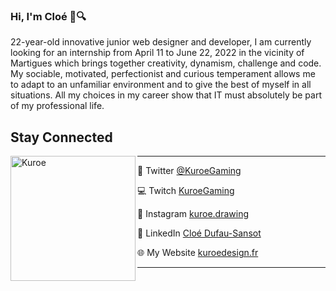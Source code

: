 ### Hi, I'm Cloé 👋🔍


22-year-old innovative junior web designer and developer, I am currently looking for an internship from April 11 to June 22, 2022 in the vicinity of Martigues which brings together creativity, dynamism, challenge and code.
My sociable, motivated, perfectionist and curious temperament allows me to adapt to an unfamiliar environment and to give the best of myself in all situations.
All my choices in my career show that IT must absolutely be part of my professional life.

## Stay Connected

<p>
  <img width="200" alt="Kuroe" align="left" src="https://user-images.githubusercontent.com/96173258/146167588-64ef8b3b-91c5-4ae2-a8bd-1e58e85feff0.jpg">
</p>

___

💬 Twitter [@KuroeGaming](https://twitter.com/KuroeGaming)

💻 Twitch [KuroeGaming](https://www.twitch.tv/kuroegaming)

📸 Instagram [kuroe.drawing](https://www.instagram.com/kuroe.drawing/)

💼 LinkedIn [Cloé Dufau-Sansot](https://www.linkedin.com/in/clo%C3%A9-dufau-sansot-9b74361ba/)

🌐 My Website [kuroedesign.fr](https://kuroedesign.fr/)

___
